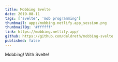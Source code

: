 ```yaml
---
title: Mobbing Svelte
date: 2019-08-11
tags: ['svelte', 'mob programming']
thumbnail: apps/mobbing.netlify.app_session.png
thumbnailBg: '#ffffff'
link: https://mobbing.netlify.app/
github: https://github.com/deldreth/mobbing-svelte
published: false
---
```


Mobbing! With Svelte!

<!--more-->
